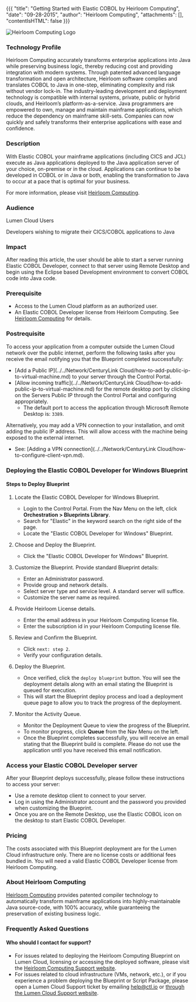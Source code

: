 {{{
  "title": "Getting Started with Elastic COBOL by Heirloom Computing",
  "date": "09-28-2015",
  "author": "Heirloom Computing",
  "attachments": [],
  "contentIsHTML": false
}}}

![Heirloom Computing Logo](../../images/heirloom-logo.png)

### Technology Profile
Heirloom Computing accurately transforms enterprise applications into Java while preserving business logic, thereby reducing cost and providing integration with modern systems. Through patented advanced language transformation and open architecture, Heirloom software complies and translates COBOL to Java in one-step, eliminating complexity and risk without vendor lock-in. The industry-leading development and deployment technology is compatible with internal systems, private, public or hybrid clouds, and Heirloom’s platform-as-a-service. Java programmers are empowered to own, manage and maintain mainframe applications, which reduce the dependency on mainframe skill-sets. Companies can now quickly and safely transforms their enterprise applications with ease and confidence.

### Description
With Elastic COBOL your mainframe applications (including CICS and JCL) execute as Java applications deployed to the Java application server of your choice, on-premise or in the cloud. Applications can continue to be developed in COBOL or in Java or both, enabling the transformation to Java to occur at a pace that is optimal for your business.

For more information, please visit [Heirloom Computing](http://www.heirloomcomputing.com).

### Audience
Lumen Cloud Users

Developers wishing to migrate their CICS/COBOL applications to Java

### Impact
After reading this article, the user should be able to start a server running Elastic COBOL Developer, connect to that server using Remote Desktop and begin using the Eclipse based Development environment to convert COBOL code into Java code.

### Prerequisite
* Access to the Lumen Cloud platform as an authorized user.
* An Elastic COBOL Developer license from Heirloom Computing. See [Heirloom Computing](http://heirloomcomputing.com) for details.

### Postrequisite
To access your application from a computer outside the Lumen Cloud network over the public internet, perform the following tasks after you receive the email notifying you that the Blueprint completed successfully:
* [Add a Public IP](../../Network/CenturyLink Cloud/how-to-add-public-ip-to-virtual-machine.md) to your server through the Control Portal.
* [Allow incoming traffic](../../Network/CenturyLink Cloud/how-to-add-public-ip-to-virtual-machine.md) for the remote desktop port by clicking on the Servers Public IP through the Control Portal and configuring appropriately.
    * The default port to access the application through Microsoft Remote Desktop is: `3389`.

Alternatively, you may add a VPN connection to your installation, and omit adding the public IP address. This will allow access with the machine being exposed to the external internet.
* See: [Adding a VPN connection](../../Network/CenturyLink Cloud/how-to-configure-client-vpn.md).

### Deploying the Elastic COBOL Developer for Windows Blueprint

#### Steps to Deploy Blueprint
1. Locate the Elastic COBOL Developer for Windows Blueprint.
   * Login to the Control Portal. From the Nav Menu on the left, click **Orchestration > Blueprints Library**.
   * Search for "Elastic" in the keyword search on the right side of the page.
   * Locate the "Elastic COBOL Developer for Windows" Blueprint.

2. Choose and Deploy the Blueprint.
   * Click the "Elastic COBOL Developer for Windows" Blueprint.

3. Customize the Blueprint.
   Provide standard Blueprint details:
   * Enter an Administrator password.
   * Provide group and network details.
   * Select server type and service level. A standard server will suffice.
   * Customize the server name as required.

4. Provide Heirloom License details.
   * Enter the email address in your Heirloom Computing license file.
   * Enter the subscription id in your Heirloom Computing license file.


5. Review and Confirm the Blueprint.
   * Click `next: step 2`.
   * Verify your configuration details.

6. Deploy the Blueprint.
   * Once verified, click the `deploy blueprint` button. You will see the deployment details along with an email stating the Blueprint is queued for execution.
   * This will start the Blueprint deploy process and load a deployment queue page to allow you to track the progress of the deployment.

7. Monitor the Activity Queue.
   * Monitor the Deployment Queue to view the progress of the Blueprint.
   * To monitor progress, click **Queue** from the Nav Menu on the left.
   * Once the Blueprint completes successfully, you will receive an email stating that the Blueprint build is complete. Please do not use the application until you have received this email notification.


### Access your Elastic COBOL Developer server
After your Blueprint deploys successfully, please follow these instructions to access your server:
* Use a remote desktop client to connect to your server.
* Log in using the Administrator account and the password you provided when customizing the Blueprint.
* Once you are on the Remote Desktop, use the Elastic COBOL icon on the desktop to start Elastic COBOL Developer.

### Pricing
The costs associated with this Blueprint deployment are for the Lumen Cloud infrastructure only. There are no license costs or additional fees bundled in. You will need a valid Elastic COBOL Developer license from Heirloom Computing.

### About Heirloom Computing
[Heirloom Computing](http://heirloomcomputing.com) provides patented compiler technology to automatically transform mainframe applications into highly-maintainable Java source-code, with 100% accuracy, while guaranteeing the preservation of existing business logic.

### Frequently Asked Questions

#### Who should I contact for support?
* For issues related to deploying the Heirloom Computing Blueprint on Lumen Cloud, licensing or accessing the deployed software, please visit the [Heirloom Computing Support website](http://heirloomcomputing.zendesk.com).
* For issues related to cloud infrastructure (VMs, network, etc.), or if you experience a problem deploying the Blueprint or Script Package, please open a Lumen Cloud Support ticket by emailing [help@ctl.io](mailto:help@ctl.io) or [through the Lumen Cloud Support website](https://t3n.zendesk.com/tickets/new).
